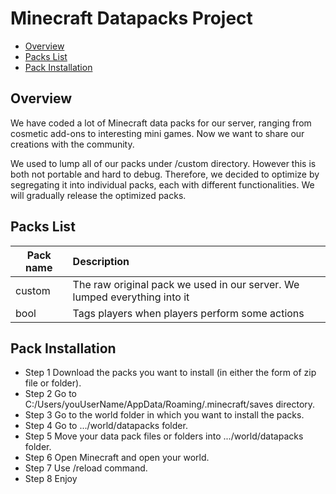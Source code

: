 # Minecraft Datapacks Project
- [Overview](#Overview)
- [Packs List](#Packs-List)
- [Pack Installation](#Pack-Installation)

## Overview
We have coded a lot of Minecraft data packs for our server, ranging from cosmetic add-ons to interesting mini games. Now we want to share our creations with the community. 

We used to lump all of our packs under /custom directory. However this is both not portable and hard to debug. Therefore, we decided to optimize by segregating it into individual packs, each with different functionalities. We will gradually release the optimized packs.

## Packs List
| Pack name | Description |
| --- | :--- |
| custom | The raw original pack we used in our server. We lumped everything into it
| bool | Tags players when players perform some actions

## Pack Installation
- Step 1 Download the packs you want to install (in either the form of zip file or folder).
- Step 2 Go to C:/Users/youUserName/AppData/Roaming/.minecraft/saves directory.
- Step 3 Go to the world folder in which you want to install the packs.
- Step 4 Go to .../world/datapacks folder.
- Step 5 Move your data pack files or folders into .../world/datapacks folder.
- Step 6 Open Minecraft and open your world.
- Step 7 Use /reload command.
- Step 8 Enjoy
